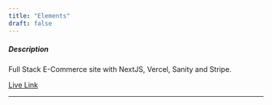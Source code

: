 ```yaml
---
title: "Elements"
draft: false
---
```


##### Description

Full Stack E-Commerce site with NextJS, Vercel, Sanity and Stripe.

[Live Link](https://www.google.com)

---
